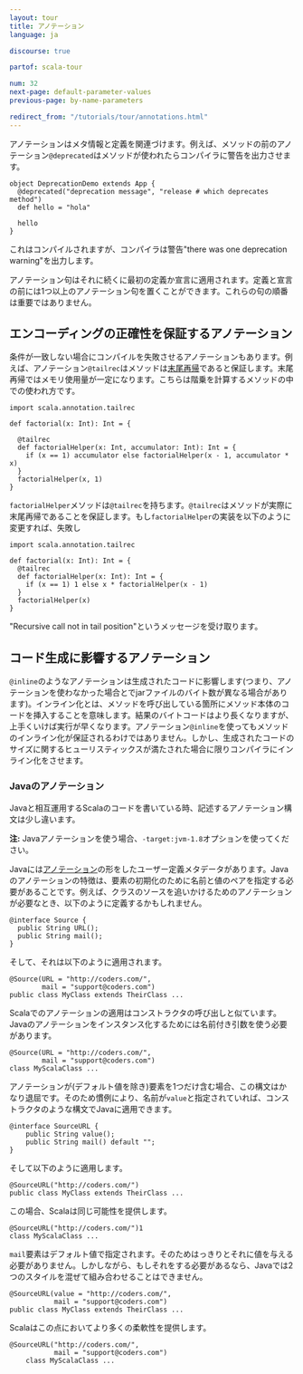 ```yaml
---
layout: tour
title: アノテーション
language: ja

discourse: true

partof: scala-tour

num: 32
next-page: default-parameter-values
previous-page: by-name-parameters

redirect_from: "/tutorials/tour/annotations.html"
---
```


アノテーションはメタ情報と定義を関連づけます。例えば、メソッドの前のアノテーション`@deprecated`はメソッドが使われたらコンパイラに警告を出力させます。
```
object DeprecationDemo extends App {
  @deprecated("deprecation message", "release # which deprecates method")
  def hello = "hola"

  hello  
}
```
これはコンパイルされますが、コンパイラは警告"there was one deprecation warning"を出力します。

アノテーション句はそれに続くに最初の定義か宣言に適用されます。定義と宣言の前には1つ以上のアノテーション句を置くことができます。これらの句の順番は重要ではありません。


## エンコーディングの正確性を保証するアノテーション
条件が一致しない場合にコンパイルを失敗させるアノテーションもあります。例えば、アノテーション`@tailrec`はメソッドは[末尾再帰](https://en.wikipedia.org/wiki/Tail_call)であると保証します。末尾再帰ではメモリ使用量が一定になります。こちらは階乗を計算するメソッドの中での使われ方です。
```tut
import scala.annotation.tailrec

def factorial(x: Int): Int = {

  @tailrec
  def factorialHelper(x: Int, accumulator: Int): Int = {
    if (x == 1) accumulator else factorialHelper(x - 1, accumulator * x)
  }
  factorialHelper(x, 1)
}
```
`factorialHelper`メソッドは`@tailrec`を持ちます。`@tailrec`はメソッドが実際に末尾再帰であることを保証します。もし`factorialHelper`の実装を以下のように変更すれば、失敗し
```
import scala.annotation.tailrec

def factorial(x: Int): Int = {
  @tailrec
  def factorialHelper(x: Int): Int = {
    if (x == 1) 1 else x * factorialHelper(x - 1)
  }
  factorialHelper(x)
}
```
"Recursive call not in tail position"というメッセージを受け取ります。


## コード生成に影響するアノテーション
`@inline`のようなアノテーションは生成されたコードに影響します(つまり、アノテーションを使わなかった場合とでjarファイルのバイト数が異なる場合があります)。インライン化とは、メソッドを呼び出している箇所にメソッド本体のコードを挿入することを意味します。結果のバイトコードはより長くなりますが、上手くいけば実行が早くなります。アノテーション`@inline`を使ってもメソッドのインライン化が保証されるわけではありません。しかし、生成されたコードのサイズに関するヒューリスティックスが満たされた場合に限りコンパイラにインライン化をさせます。

### Javaのアノテーション ###
Javaと相互運用するScalaのコードを書いている時、記述するアノテーション構文は少し違います。

**注:** Javaアノテーションを使う場合、`-target:jvm-1.8`オプションを使ってください。

Javaには[アノテーション](https://docs.oracle.com/javase/tutorial/java/annotations/)の形をしたユーザー定義メタデータがあります。Javaのアノテーションの特徴は、要素の初期化のために名前と値のペアを指定する必要があることです。例えば、クラスのソースを追いかけるためのアノテーションが必要なとき、以下のように定義するかもしれません。

```
@interface Source {
  public String URL();
  public String mail();
}
```

そして、それは以下のように適用されます。

```
@Source(URL = "http://coders.com/",
        mail = "support@coders.com")
public class MyClass extends TheirClass ...
```

Scalaでのアノテーションの適用はコンストラクタの呼び出しと似ています。Javaのアノテーションをインスタンス化するためには名前付き引数を使う必要があります。

```
@Source(URL = "http://coders.com/",
        mail = "support@coders.com")
class MyScalaClass ...
```

アノテーションが(デフォルト値を除き)要素を1つだけ含む場合、この構文はかなり退屈です。そのため慣例により、名前が`value`と指定されていれば、コンストラクタのような構文でJavaに適用できます。

```
@interface SourceURL {
    public String value();
    public String mail() default "";
}
```

そして以下のように適用します。

```
@SourceURL("http://coders.com/")
public class MyClass extends TheirClass ...
```

この場合、Scalaは同じ可能性を提供します。

```
@SourceURL("http://coders.com/")1
class MyScalaClass ...
```

`mail`要素はデフォルト値で指定されます。そのためはっきりとそれに値を与える必要がありません。しかしながら、もしそれをする必要があるなら、Javaでは2つのスタイルを混ぜて組み合わせることはできません。

```
@SourceURL(value = "http://coders.com/",
           mail = "support@coders.com")
public class MyClass extends TheirClass ...
```

Scalaはこの点においてより多くの柔軟性を提供します。

```
@SourceURL("http://coders.com/",
           mail = "support@coders.com")
    class MyScalaClass ...
```
